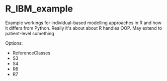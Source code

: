 # R_IBM_example
 Example workings for individual-based modelling approaches in R and how it differs from Python.
 Really it's about about R handles OOP. May extend to patient-level something

Options:
 - ReferenceClasses 
 - S3
 - S4
 - R6  
 - R7

